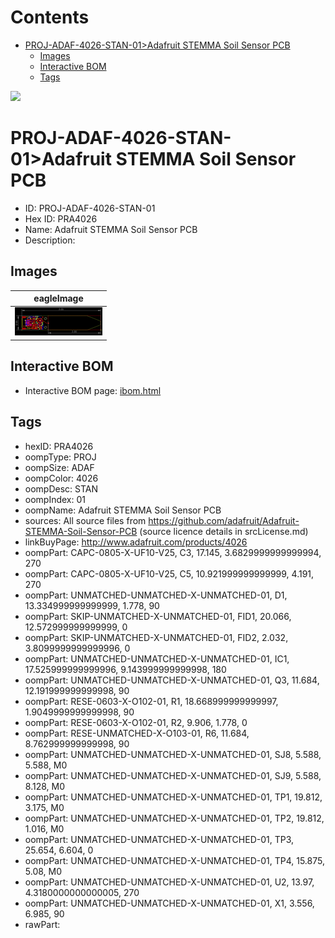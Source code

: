 



Contents
========

* [PROJ-ADAF-4026-STAN-01>Adafruit STEMMA Soil Sensor PCB](#proj-adaf-4026-stan-01adafruit-stemma-soil-sensor-pcb)
	* [Images](#images)
	* [Interactive BOM](#interactive-bom)
	* [Tags](#tags)
  
![][im]
# PROJ-ADAF-4026-STAN-01>Adafruit STEMMA Soil Sensor PCB

- ID: PROJ-ADAF-4026-STAN-01
- Hex ID: PRA4026
- Name: Adafruit STEMMA Soil Sensor PCB
- Description: 

## Images
  
  

|eagleImage|
| :---: |
|[![eagleImage](eagleImage_140.png)](eagleImage_600.png)|

## Interactive BOM

- Interactive BOM page: [ibom.html](kicad/bom/ibom.html)

## Tags

- hexID: PRA4026
- oompType: PROJ
- oompSize: ADAF
- oompColor: 4026
- oompDesc: STAN
- oompIndex: 01
- oompName: Adafruit STEMMA Soil Sensor PCB
- sources: All source files from https://github.com/adafruit/Adafruit-STEMMA-Soil-Sensor-PCB (source licence details in srcLicense.md)
- linkBuyPage: http://www.adafruit.com/products/4026
- oompPart: CAPC-0805-X-UF10-V25, C3, 17.145, 3.6829999999999994, 270
- oompPart: CAPC-0805-X-UF10-V25, C5, 10.921999999999999, 4.191, 270
- oompPart: UNMATCHED-UNMATCHED-X-UNMATCHED-01, D1, 13.334999999999999, 1.778, 90
- oompPart: SKIP-UNMATCHED-X-UNMATCHED-01, FID1, 20.066, 12.572999999999999, 0
- oompPart: SKIP-UNMATCHED-X-UNMATCHED-01, FID2, 2.032, 3.8099999999999996, 0
- oompPart: UNMATCHED-UNMATCHED-X-UNMATCHED-01, IC1, 17.525999999999996, 9.143999999999998, 180
- oompPart: UNMATCHED-UNMATCHED-X-UNMATCHED-01, Q3, 11.684, 12.191999999999998, 90
- oompPart: RESE-0603-X-O102-01, R1, 18.668999999999997, 1.9049999999999998, 90
- oompPart: RESE-0603-X-O102-01, R2, 9.906, 1.778, 0
- oompPart: RESE-UNMATCHED-X-O103-01, R6, 11.684, 8.762999999999998, 90
- oompPart: UNMATCHED-UNMATCHED-X-UNMATCHED-01, SJ8, 5.588, 5.588, M0
- oompPart: UNMATCHED-UNMATCHED-X-UNMATCHED-01, SJ9, 5.588, 8.128, M0
- oompPart: UNMATCHED-UNMATCHED-X-UNMATCHED-01, TP1, 19.812, 3.175, M0
- oompPart: UNMATCHED-UNMATCHED-X-UNMATCHED-01, TP2, 19.812, 1.016, M0
- oompPart: UNMATCHED-UNMATCHED-X-UNMATCHED-01, TP3, 25.654, 6.604, 0
- oompPart: UNMATCHED-UNMATCHED-X-UNMATCHED-01, TP4, 15.875, 5.08, M0
- oompPart: UNMATCHED-UNMATCHED-X-UNMATCHED-01, U2, 13.97, 4.3180000000000005, 270
- oompPart: UNMATCHED-UNMATCHED-X-UNMATCHED-01, X1, 3.556, 6.985, 90
- rawPart: 



[im]: eagleImage_450.png
